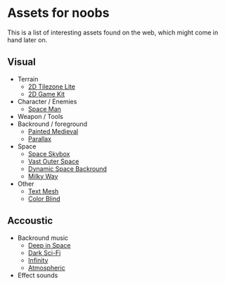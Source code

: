 # Assets for noobs #

This is a list of interesting assets found on the web, which might come in hand later on.

## Visual ##

* Terrain
  * [2D Tilezone Lite](https://assetstore.unity.com/packages/tools/sprite-management/2d-tilezone-lite-69963)
  * [2D Game Kit](https://assetstore.unity.com/packages/essentials/tutorial-projects/2d-game-kit-107098)
* Character / Enemies
  * [Space Man](https://assetstore.unity.com/packages/3d/characters/humanoids/free-animated-space-man-61548)
* Weapon / Tools
* Backround / foreground
  * [Painted Medieval](https://assetstore.unity.com/packages/2d/environments/painted-hq-2d-forest-medieval-background-97738)
  * [Parallax](https://assetstore.unity.com/packages/tools/particles-effects/script-for-create-2d-background-with-parallax-97129)
* Space
  * [Space Skybox](https://assetstore.unity.com/packages/2d/textures-materials/sky/10-space-skyboxes-105665)
  * [Vast Outer Space](https://assetstore.unity.com/packages/3d/environments/sci-fi/vast-outer-space-38913)
  * [Dynamic Space Backround](https://assetstore.unity.com/packages/2d/textures-materials/dynamic-space-background-lite-104606)
  * [Milky Way](https://assetstore.unity.com/packages/2d/textures-materials/milky-way-skybox-94001)
* Other
  * [Text Mesh](https://assetstore.unity.com/packages/essentials/beta-projects/textmesh-pro-84126)
  * [Color Blind](https://assetstore.unity.com/packages/vfx/shaders/fullscreen-camera-effects/colorblind-effect-76360)

## Accoustic ##

* Backround music
  * [Deep in Space](https://assetstore.unity.com/packages/audio/music/electronic/deep-in-space-88071)
  * [Dark Sci-Fi](https://assetstore.unity.com/packages/audio/music/electronic/dark-sci-fi-music-pack-49862)
  * [Infinity](https://assetstore.unity.com/packages/audio/music/infinity-free-track-108690)
  * [Atmospheric](https://assetstore.unity.com/packages/audio/music/sci-fi-music-pack-1-105576)
* Effect sounds
